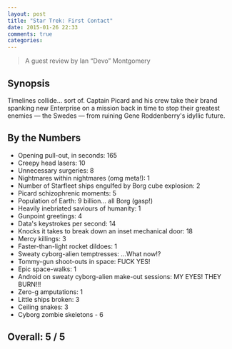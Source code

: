 ```yaml
---
layout: post
title: "Star Trek: First Contact"
date: 2015-01-26 22:33
comments: true
categories: 
---
```


> A guest review by Ian‭ “‬Devo‭” ‬Montgomery

## Synopsis

Timelines collide...‭ ‬sort of.‭ ‬Captain Picard and his crew take their brand spanking new Enterprise on a mission back in time to stop their greatest enemies‭ &mdash; ‬the Swedes‭ &mdash; ‬from ruining Gene Roddenberry's idyllic future.

## By the Numbers

* Opening pull-out,‭ ‬in seconds‭: ‬165
* Creepy head lasers‭: ‬10
* Unnecessary surgeries‭: ‬8
* Nightmares within nightmares‭ (‬omg meta‭!):‭ ‬1
* Number of Starfleet ships engulfed by Borg cube explosion‭: ‬2
* Picard schizophrenic moments‭: ‬5
* Population of Earth‭: ‬9‭ ‬billion...‭ ‬all Borg‭ (‬gasp‭!)
* Heavily inebriated saviours of humanity‭: ‬1
* Gunpoint greetings‭: ‬4
* Data's keystrokes per second‭: ‬14
* Knocks it takes to break down an inset mechanical door‭: ‬18
* Mercy killings‭: ‬3
* Faster-than-light rocket dildoes‭: ‬1
* Sweaty cyborg-alien temptresses‭:‭ ‬...What now‭!?
* Tommy-gun shoot-outs in space‭: ‬FUCK YES‭!
* Epic space-walks‭: ‬1
* Android on sweaty cyborg-alien make-out sessions‭: ‬MY EYES‭! ‬THEY BURN‭!!!
* Zero-g amputations‭: ‬1
* Little ships broken‭: ‬3
* Ceiling snakes‭: ‬3
* Cyborg zombie skeletons‭ ‬-‭ ‬6
	
## Overall: 5 / 5
